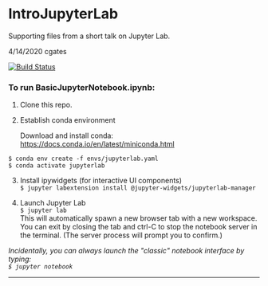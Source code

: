 # IntroJupyterLab

Supporting files from a short talk on Jupyter Lab.

4/14/2020 cgates


[![Build Status](https://travis-ci.org/cgates/IntroJupyterLab.svg?branch=master)](https://travis-ci.org/cgates/IntroJupyterLab)

### To run BasicJupyterNotebook.ipynb:

1. Clone this repo.

2. Establish conda environment
   
   Download and install conda:
https://docs.conda.io/en/latest/miniconda.html


```
$ conda env create -f envs/jupyterlab.yaml
$ conda activate jupyterlab
```

3. Install ipywidgets (for interactive UI components)  
```$ jupyter labextension install @jupyter-widgets/jupyterlab-manager```

4. Launch Jupyter Lab  
```$ jupyter lab```  
This will automatically spawn a new browser tab with a new workspace. You can exit by closing the tab and ctrl-C to stop the notebook server in the terminal. (The server process will prompt you to confirm.)

_Incidentally, you can always launch the "classic" notebook interface by typing:  
```$ jupyter notebook```_

---
